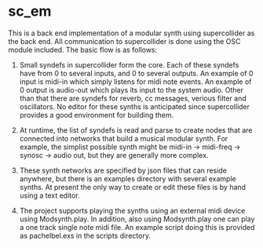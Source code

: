 # sc_em 

This is a back end implementation of a modular synth using supercollider as the back end. All communication to supercollider is done using the OSC module included. The basic flow is as follows:

1. Small syndefs in supercollider form the core. Each of these syndefs have from 0 to several inputs, and 0 to several outputs. An example of 0 input is midi-in which simply listens for midi note events. An example of 0 output is audio-out which plays its input to the system audio. Other than that there are syndefs for reverb, cc messages, verious filter and oscillators. No editor for these synths is anticipated since supercollider provides a good environment for building them.

2. At runtime, the list of syndefs is read and parse to create nodes that are connected into networks that build a musical modular synth. For example, the simplist possible synth might be midi-in -> midi-freq -> synosc -> audio out, but they are generally more complex.

3. These synth networks are specified by json files that can reside anywhere, but there is an examples directory with several example synths. At present the only way to create or edit these files is by hand using a text editor.

4. The project supports playing the synths using an external midi device using Modsynth.play. In addition, also using Modsynth.play one can play a one track single note midi file. An example script doing this is provided as pachelbel.exs in the scripts directory.

